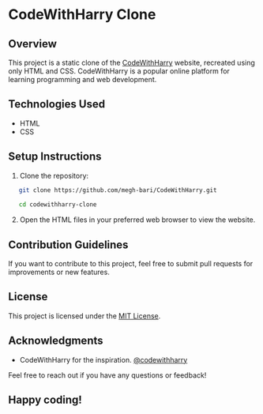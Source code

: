 # CodeWithHarry Clone

## Overview

This project is a static clone of the [CodeWithHarry](https://www.codewithharry.com/) website, recreated using only HTML and CSS. CodeWithHarry is a popular online platform for learning programming and web development.

## Technologies Used

- HTML
- CSS

## Setup Instructions

1. Clone the repository:

 ```bash
    git clone https://github.com/megh-bari/CodeWithHarry.git
    
    cd codewithharry-clone
  ```

2. Open the HTML files in your preferred web browser to view the website.


## Contribution Guidelines

If you want to contribute to this project, feel free to submit pull requests for improvements or new features.


## License

This project is licensed under the [MIT License](LICENSE).


## Acknowledgments

- CodeWithHarry for the inspiration. [@codewithharry](https://github.com/codewithharry)


Feel free to reach out if you have any questions or feedback!

## Happy coding!
